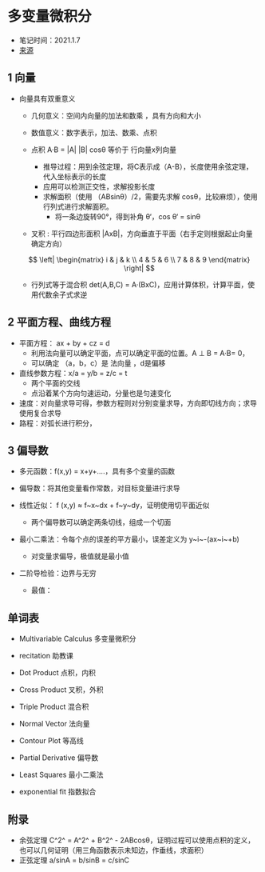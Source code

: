 # 多变量微积分

- 笔记时间：2021.1.7
- [来源](https://open.163.com/newview/movie/free?pid=M6TUC9K75&mid=M6TUHCEPF)

## 1 向量

- 向量具有双重意义

  - 几何意义：空间内向量的加法和数乘 ，具有方向和大小

  - 数值意义：数字表示，加法、数乘、点积

  - 点积 A·B = |A| |B| cosθ 等价于 行向量x列向量

    - 推导过程：用到余弦定理，将C表示成（A-B），长度使用余弦定理，代入坐标表示的长度
    - 应用可以检测正交性，求解投影长度
    - 求解面积（使用 （ABsinθ）/2，需要先求解 cosθ，比较麻烦），使用行列式进行求解面积。
      - 将一条边旋转90°，得到补角 θ‘，cos θ‘ = sinθ

  - 叉积 : 平行四边形面积 |AxB|，方向垂直于平面（右手定则根据起止向量确定方向）

  $$
  \left|
    \begin{matrix}
       i & j & k \\
       4 & 5 & 6 \\
       7 & 8 & 9
      \end{matrix}
      \right|
  $$

  - 行列式等于混合积 det(A,B,C) = A·(BxC)，应用计算体积，计算平面，使用代数余子式求逆

## 2 平面方程、曲线方程 

- 平面方程： ax + by + cz = d
  - 利用法向量可以确定平面，点可以确定平面的位置。A ⊥ B = A·B= 0，
  - 可以确定  （a，b，c）是 法向量 ，d是偏移
- 直线参数方程：x/a = y/b = z/c = t
  - 两个平面的交线
  - 点沿着某个方向匀速运动，分量也是匀速变化
- 速度：对向量求导可得，参数方程则对分别变量求导，方向即切线方向；求导使用复合求导
- 路程：对弧长进行积分，

## 3 偏导数

- 多元函数：f(x,y) = x+y+....，具有多个变量的函数
- 偏导数：将其他变量看作常数，对目标变量进行求导
- 线性近似： f (x,y) ≈ f~x~dx + f~y~dy，证明使用切平面近似
  - 两个偏导数可以确定两条切线，组成一个切面

- 最小二乘法：令每个点的误差的平方最小，误差定义为 y~i~-(ax~i~+b)
  - 对变量求偏导，极值就是最小值

- 二阶导检验：边界与无穷
  - 最值：





## 单词表

- Multivariable Calculus  多变量微积分
- recitation 助教课 
- Dot Product 点积，内积 
- Cross Product 叉积，外积

- Triple  Product 混合积
- Normal Vector  法向量  

- Contour Plot 等高线

- Partial  Derivative  偏导数
- Least  Squares 最小二乘法

- exponential fit 指数拟合



## 附录

- 余弦定理 C^2^ = A^2^ + B^2^ - 2ABcosθ，证明过程可以使用点积的定义，也可以几何证明（用三角函数表示未知边，作垂线，求面积）
- 正弦定理 a/sinA = b/sinB = c/sinC

